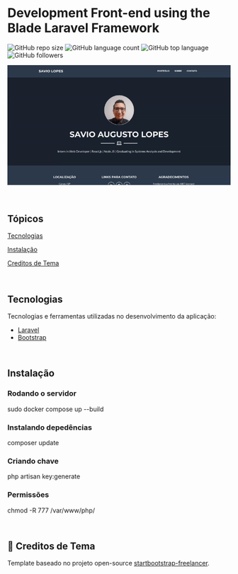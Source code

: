 # Development Front-end using the Blade Laravel Framework

![GitHub repo size](https://img.shields.io/github/repo-size/savio-2-lopes/Front-end-Blade-Laravel-Framework)
![GitHub language count](https://img.shields.io/github/languages/count/savio-2-lopes/Front-end-Blade-Laravel-Framework)
![GitHub top language](https://img.shields.io/github/languages/top/savio-2-lopes/Front-end-Blade-Laravel-Framework)
![GitHub followers](https://img.shields.io/github/followers/savio-2-lopes?label=Follow&style=social)


<p align="center">
    <img alt="Blade Laravel Framework" title="Blade Laravel Framework" src="./.github/blade-laravel.gif" width="900px" />
</p>


<br>

## Tópicos

[Tecnologias](#tecnologias)

[Instalação](#instalacao)

[Creditos de Tema](#creditos-de-tema)

<br>

## Tecnologias

Tecnologias e ferramentas utilizadas no desenvolvimento da aplicação:

- [Laravel](https://laravel.com/)
- [Bootstrap](https://getbootstrap.com/)

<br>

## Instalação

### Rodando o servidor
sudo docker compose up --build

### Instalando depedências
composer update

### Criando chave
php artisan key:generate

### Permissões
chmod -R 777 /var/www/php/ 

<br>

## 💜 Creditos de Tema

Template baseado no projeto open-source [startbootstrap-freelancer](https://github.com/startbootstrap/startbootstrap-freelancer).
